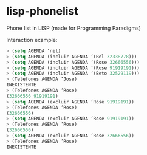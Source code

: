# lisp-phonelist
Phone list in LISP (made for Programming Paradigms)
  
Interaction example:

````lisp
> (setq AGENDA ‘nil)
> (setq AGENDA (incluir AGENDA ‘(Bel 32338778)))
> (setq AGENDA (incluir AGENDA ‘(Rose 32666556)))
> (setq AGENDA (incluir AGENDA ‘(Rose 91919191)))
> (setq AGENDA (incluir AGENDA ‘(Beto 32529119)))
> (Telefones AGENDA ‘Jose)
INEXISTENTE
> (Telefones AGENDA ‘Rose)
(32666556 91919191)
> (setq AGENDA (excluir AGENDA ‘Rose 91919191))
> (Telefones AGENDA ‘Rose)
(32666556)
> (setq AGENDA (excluir AGENDA ‘Rose 91919191))
> (Telefones AGENDA ‘Rose)
(32666556)
> (setq AGENDA (excluir AGENDA ‘Rose 32666556))
> (Telefones AGENDA ‘Rose)
INEXISTENTE
````
